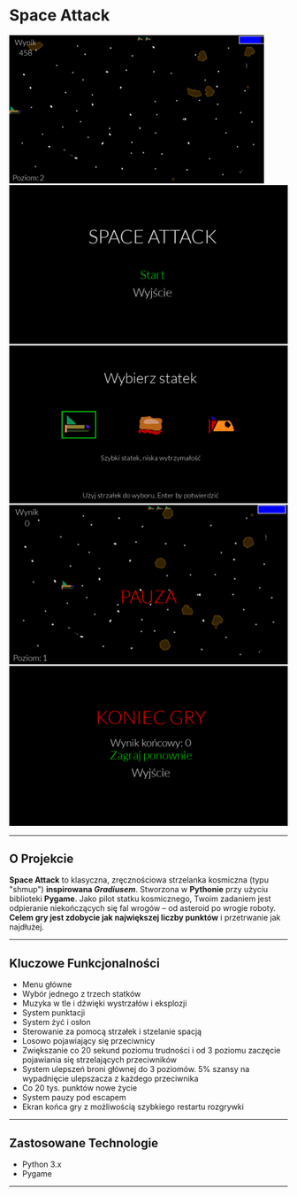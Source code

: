 # Space Attack

![gameplay](gameplay.png)
![menu](menu.png)
![ship](shipchoose.png)
![pause](pause.png)
![gameover](gameoverpng.png)


---

## O Projekcie

**Space Attack** to klasyczna, zręcznościowa strzelanka kosmiczna (typu "shmup") **inspirowana *Gradiusem***. Stworzona w **Pythonie** przy użyciu biblioteki **Pygame**. Jako pilot statku kosmicznego, Twoim zadaniem jest odpieranie niekończących się fal wrogów – od asteroid po wrogie roboty. **Celem gry jest zdobycie jak największej liczby punktów** i przetrwanie jak najdłużej.

---

## Kluczowe Funkcjonalności

* Menu główne
* Wybór jednego z trzech statków
* Muzyka w tle i dźwięki wystrzałów i eksplozji
* System punktacji
* System żyć i osłon
* Sterowanie za pomocą strzałek i stzelanie spacją
* Losowo pojawiający się przeciwnicy
* Zwiększanie co 20 sekund poziomu trudności i od 3 poziomu zaczęcie pojawiania się strzelających przeciwników
* System ulepszeń broni głównej do 3 poziomów. 5% szansy na wypadnięcie ulepszacza z każdego przeciwnika
* Co 20 tys. punktów nowe życie
* System pauzy pod escapem
* Ekran końca gry z możliwością szybkiego restartu rozgrywki

---

## Zastosowane Technologie

* Python 3.x
* Pygame

---
  
